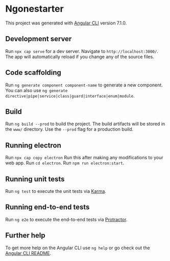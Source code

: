 # Ngonestarter

This project was generated with [Angular CLI](https://github.com/angular/angular-cli) version 7.1.0.

## Development server

Run `npx cap serve` for a dev server. Navigate to `http://localhost:3000/`. The app will automatically reload if you change any of the source files.

## Code scaffolding

Run `ng generate component component-name` to generate a new component. You can also use `ng generate directive|pipe|service|class|guard|interface|enum|module`.

## Build

Run `ng build --prod` to build the project. The build artifacts will be stored in the `www/` directory. Use the `--prod` flag for a production build.

## Running electron

Run `npx cap copy electron` Run this after making any modifications to your web app.
Run `cd electron`.
Run `npm run electron:start`.

## Running unit tests

Run `ng test` to execute the unit tests via [Karma](https://karma-runner.github.io).

## Running end-to-end tests

Run `ng e2e` to execute the end-to-end tests via [Protractor](http://www.protractortest.org/).

## Further help

To get more help on the Angular CLI use `ng help` or go check out the [Angular CLI README](https://github.com/angular/angular-cli/blob/master/README.md).
